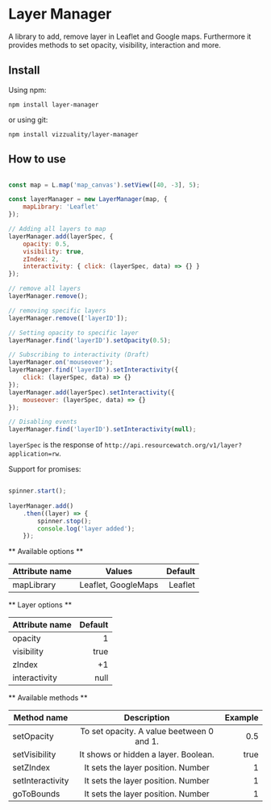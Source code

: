 # Layer Manager

A library to add, remove layer in Leaflet and Google maps. Furthermore it provides methods to set opacity, visibility, interaction and more.

## Install

Using npm:

`npm install layer-manager`

or using git:
 
`npm install vizzuality/layer-manager`

## How to use

```js

const map = L.map('map_canvas').setView([40, -3], 5);

const layerManager = new LayerManager(map, {
	mapLibrary: 'Leaflet'
});

// Adding all layers to map
layerManager.add(layerSpec, {
	opacity: 0.5,
	visibility: true,
	zIndex: 2,
	interactivity: { click: (layerSpec, data) => {} }
});

// remove all layers
layerManager.remove();

// removing specific layers
layerManager.remove(['layerID']); 

// Setting opacity to specific layer
layerManager.find('layerID').setOpacity(0.5);

// Subscribing to interactivity (Draft)
layerManager.on('mouseover');
layerManager.find('layerID').setInteractivity({
	click: (layerSpec, data) => {}
});
layerManager.add(layerSpec).setInteractivity({
	mouseover: (layerSpec, data) => {}
});

// Disabling events
layerManager.find('layerID').setInteractivity(null);

```

`layerSpec` is the response of `http://api.resourcewatch.org/v1/layer?application=rw`.

Support for promises:

```js

spinner.start();
	
layerManager.add()
	.then((layer) => {
		spinner.stop();
		console.log('layer added');
	});

```


** Available options **

| Attribute name | Values              | Default |
| -------------- |:-------------------:| -------:|
| mapLibrary     | Leaflet, GoogleMaps | Leaflet |


** Layer options **

| Attribute name | Default |
| -------------- | -------:|
| opacity        | 1       |
| visibility     | true    |
| zIndex         | +1      |
| interactivity  | null    |


** Available methods **

| Method name      | Description                               | Example    |
| ---------------- | :----------------------------------------:| ---------: |
| setOpacity       | To set opacity. A value beetween 0 and 1. | 0.5        |
| setVisibility    | It shows or hidden a layer. Boolean.      | true       |
| setZIndex        | It sets the layer position. Number        | 1          |
| setInteractivity | It sets the layer position. Number        | 1          |
| goToBounds       | It sets the layer position. Number        | 1          |
